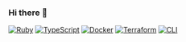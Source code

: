 ### Hi there :wave:

[![Ruby](https://badgen.net/badge/icon/Ruby?color=black&icon=ruby&label&labelColor=red)](https://github.com/search?q=user:blooper05&l=Ruby)
[![TypeScript](https://badgen.net/badge/icon/TypeScript?color=black&icon=typescript&label&labelColor=blue)](https://github.com/search?q=user:blooper05&l=TypeScript)
[![Docker](https://badgen.net/badge/icon/Docker?color=black&icon=docker&label&labelColor=cyan)](https://github.com/search?q=user:blooper05&l=Dockerfile)
[![Terraform](https://badgen.net/badge/icon/Terraform?color=black&icon=terraform&label&labelColor=purple)](https://github.com/search?q=user:blooper05&l=Terraform)
[![CLI](https://badgen.net/badge/icon/CLI?color=black&icon=terminal&label&labelColor=black)](https://github.com/blooper05/dotfiles)
